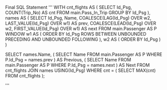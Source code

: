 Final SQL Statement 
'''
WITH cnt_flights AS (
    SELECT
        Id_Psg,
        COUNT(Trip_No) AS cnt
    FROM
        main.Pass_In_Trip
    GROUP BY
        Id_Psg
),
names AS (
    SELECT
        Id_Psg,
        Name,
        COALESCE(LAG(Id_Psg) OVER w2, LAST_VALUE(Id_Psg) OVER w1) AS prev,
        COALESCE(LEAD(Id_Psg) OVER w2, FIRST_VALUE(Id_Psg) OVER w1) AS next
    FROM
        main.Passenger AS P
    WINDOW
        w1 AS (
            ORDER BY
                Id_Psg ROWS BETWEEN UNBOUNDED PRECEDING AND UNBOUNDED FOLLOWING
        ),
        w2 AS (
            ORDER BY
                Id_Psg
        )
)

SELECT
    names.Name,
    (
        SELECT
            Name
        FROM
            main.Passenger AS P
        WHERE
            P.Id_Psg = names.prev
    ) AS Previous,
    (
        SELECT
            Name
        FROM
            main.Passenger AS P
        WHERE
            P.Id_Psg = names.next
    ) AS Next
FROM
    cnt_flights
JOIN
    names USING(Id_Psg)
WHERE
    cnt = (
        SELECT
            MAX(cnt)
        FROM
            cnt_flights
    );


'''